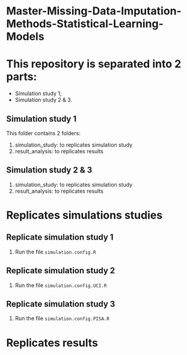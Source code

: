 # Master-Missing-Data-Imputation-Methods-Statistical-Learning-Models

# This repository is separated into 2 parts:
- Simulation study 1;
- Simulation study 2 & 3.

## Simulation study 1
This folder contains 2 folders:
1. simulation_study: to replicates simulation study
1. result_analysis: to replicates results

## Simulation study 2 & 3
1. simulation_study: to replicates simulation study
1. result_analysis: to replicates results

# Replicates simulations studies

## Replicate simulation study 1
1. Run the file `simulation.config.R`

## Replicate simulation study 2
1. Run the file `simulation.config.UCI.R`

## Replicate simulation study 3
1. Run the file `simulation.config.PISA.R`

# Replicates results


